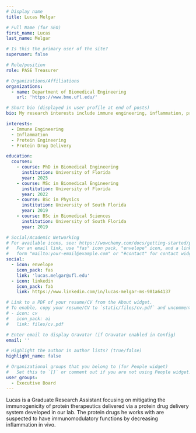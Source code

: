 ```yaml
---
# Display name
title: Lucas Melgar

# Full Name (for SEO)
first_name: Lucas
last_name: Melgar

# Is this the primary user of the site?
superuser: false

# Role/position
role: PASE Treasurer

# Organizations/Affiliations
organizations:
  - name: Department of Biomedical Engineering
    url: 'https://www.bme.ufl.edu/'

# Short bio (displayed in user profile at end of posts)
bio: My research interests include immune engineering, inflammation, protein engineering, and protein drug delivery.

interests:
  - Immune Engineering
  - Inflammation
  - Protein Engineering
  - Protein Drug Delivery

education:
  courses:
    - course: PhD in Biomedical Engineering
      institution: University of Florida
      year: 2025
    - course: MSc in Biomedical Engineering
      institution: University of Florida
      year: 2022
    - course: BSc in Physics
      institution: University of South Florida
      year: 2019
    - course: BSc in Biomedical Sciences
      institution: University of South Florida
      year: 2019

# Social/Academic Networking
# For available icons, see: https://wowchemy.com/docs/getting-started/page-builder/#icons
#   For an email link, use "fas" icon pack, "envelope" icon, and a link in the
#   form "mailto:your-email@example.com" or "#contact" for contact widget.
social:
  - icon: envelope
    icon_pack: fas
    link: 'lucas.melgar@ufl.edu'
  - icon: linkedin
    icon_pack: fab
    link: https://www.linkedin.com/in/lucas-melgar-ms-981a64137

# Link to a PDF of your resume/CV from the About widget.
# To enable, copy your resume/CV to `static/files/cv.pdf` and uncomment the lines below.
# - icon: cv
#   icon_pack: ai
#   link: files/cv.pdf

# Enter email to display Gravatar (if Gravatar enabled in Config)
email: ''

# Highlight the author in author lists? (true/false)
highlight_name: false

# Organizational groups that you belong to (for People widget)
#   Set this to `[]` or comment out if you are not using People widget.
user_groups:
  - Executive Board
---
```


Lucas is a Graduate Research Assistant focusing on mitigating the immunogenicity of protein therapeutics delivered via a protein drug delivery system developed in our lab. The protein drugs he works with are suspected to have immunomodulatory functions by decreasing inflammation in vivo.

